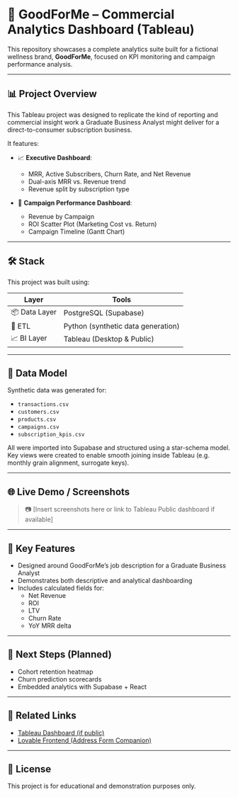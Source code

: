 # 💼 GoodForMe – Commercial Analytics Dashboard (Tableau)

This repository showcases a complete analytics suite built for a fictional wellness brand, **GoodForMe**, focused on KPI monitoring and campaign performance analysis.

---

## 📊 Project Overview

This Tableau project was designed to replicate the kind of reporting and commercial insight work a Graduate Business Analyst might deliver for a direct-to-consumer subscription business.

It features:

- 📈 **Executive Dashboard**:  
  - MRR, Active Subscribers, Churn Rate, and Net Revenue
  - Dual-axis MRR vs. Revenue trend
  - Revenue split by subscription type

- 🎯 **Campaign Performance Dashboard**:  
  - Revenue by Campaign
  - ROI Scatter Plot (Marketing Cost vs. Return)
  - Campaign Timeline (Gantt Chart)

---

## 🛠 Stack

This project was built using:

| Layer         | Tools                              |
|---------------|-------------------------------------|
| 📦 Data Layer | PostgreSQL (Supabase)               |
| 🔧 ETL        | Python (synthetic data generation)  |
| 📈 BI Layer   | Tableau (Desktop & Public)          |

---

## 📁 Data Model

Synthetic data was generated for:

- `transactions.csv`
- `customers.csv`
- `products.csv`
- `campaigns.csv`
- `subscription_kpis.csv`

All were imported into Supabase and structured using a star-schema model. Key views were created to enable smooth joining inside Tableau (e.g. monthly grain alignment, surrogate keys).

---

## 🌐 Live Demo / Screenshots

> 📷 [Insert screenshots here or link to Tableau Public dashboard if available]

---

## 📌 Key Features

- Designed around GoodForMe’s job description for a Graduate Business Analyst
- Demonstrates both descriptive and analytical dashboarding
- Includes calculated fields for:
  - Net Revenue
  - ROI
  - LTV
  - Churn Rate
  - YoY MRR delta

---

## 🚀 Next Steps (Planned)

- Cohort retention heatmap
- Churn prediction scorecards
- Embedded analytics with Supabase + React

---

## 🔗 Related Links

- [Tableau Dashboard (if public)](https://public.tableau.com/app/profile/yourusername/viz/GoodForMeDashboard)
- [Lovable Frontend (Address Form Companion)](https://lovable.dev/projects/8d30e354-e16b-4241-8ff3-041724a86526)

---

## 📄 License

This project is for educational and demonstration purposes only.
